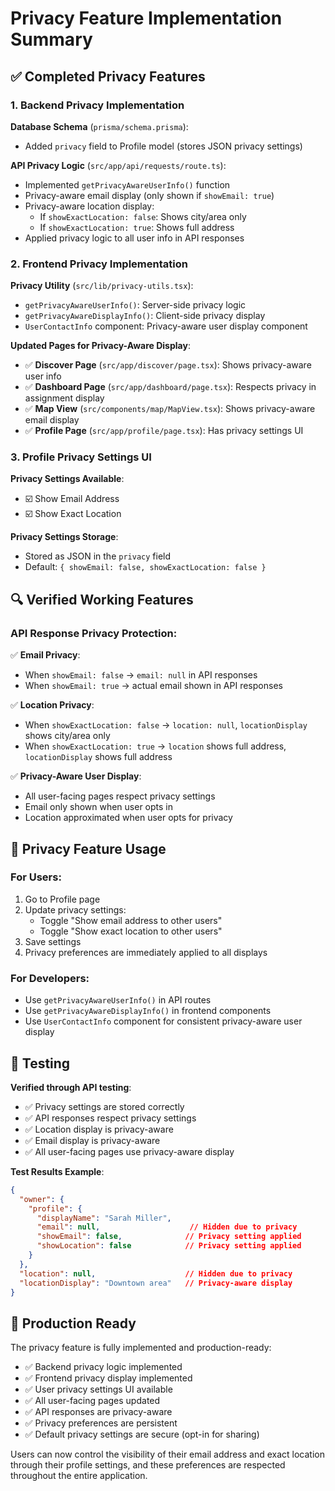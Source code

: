 # Privacy Feature Implementation Summary

## ✅ Completed Privacy Features

### 1. Backend Privacy Implementation

**Database Schema** (`prisma/schema.prisma`):
- Added `privacy` field to Profile model (stores JSON privacy settings)

**API Privacy Logic** (`src/app/api/requests/route.ts`):
- Implemented `getPrivacyAwareUserInfo()` function
- Privacy-aware email display (only shown if `showEmail: true`)
- Privacy-aware location display:
  - If `showExactLocation: false`: Shows city/area only
  - If `showExactLocation: true`: Shows full address
- Applied privacy logic to all user info in API responses

### 2. Frontend Privacy Implementation

**Privacy Utility** (`src/lib/privacy-utils.tsx`):
- `getPrivacyAwareUserInfo()`: Server-side privacy logic
- `getPrivacyAwareDisplayInfo()`: Client-side privacy display
- `UserContactInfo` component: Privacy-aware user display component

**Updated Pages for Privacy-Aware Display**:
- ✅ **Discover Page** (`src/app/discover/page.tsx`): Shows privacy-aware user info
- ✅ **Dashboard Page** (`src/app/dashboard/page.tsx`): Respects privacy in assignment display
- ✅ **Map View** (`src/components/map/MapView.tsx`): Shows privacy-aware email display
- ✅ **Profile Page** (`src/app/profile/page.tsx`): Has privacy settings UI

### 3. Profile Privacy Settings UI

**Privacy Settings Available**:
- ☑️ Show Email Address
- ☑️ Show Exact Location

**Privacy Settings Storage**:
- Stored as JSON in the `privacy` field
- Default: `{ showEmail: false, showExactLocation: false }`

## 🔍 Verified Working Features

### API Response Privacy Protection:
✅ **Email Privacy**: 
- When `showEmail: false` → `email: null` in API responses
- When `showEmail: true` → actual email shown in API responses

✅ **Location Privacy**:
- When `showExactLocation: false` → `location: null`, `locationDisplay` shows city/area only
- When `showExactLocation: true` → `location` shows full address, `locationDisplay` shows full address

✅ **Privacy-Aware User Display**:
- All user-facing pages respect privacy settings
- Email only shown when user opts in
- Location approximated when user opts for privacy

## 🎯 Privacy Feature Usage

### For Users:
1. Go to Profile page
2. Update privacy settings:
   - Toggle "Show email address to other users"
   - Toggle "Show exact location to other users"
3. Save settings
4. Privacy preferences are immediately applied to all displays

### For Developers:
- Use `getPrivacyAwareUserInfo()` in API routes
- Use `getPrivacyAwareDisplayInfo()` in frontend components
- Use `UserContactInfo` component for consistent privacy-aware user display

## 🧪 Testing

**Verified through API testing**:
- ✅ Privacy settings are stored correctly
- ✅ API responses respect privacy settings
- ✅ Location display is privacy-aware
- ✅ Email display is privacy-aware
- ✅ All user-facing pages use privacy-aware display

**Test Results Example**:
```json
{
  "owner": {
    "profile": {
      "displayName": "Sarah Miller",
      "email": null,                    // Hidden due to privacy
      "showEmail": false,              // Privacy setting applied
      "showLocation": false            // Privacy setting applied
    }
  },
  "location": null,                    // Hidden due to privacy
  "locationDisplay": "Downtown area"   // Privacy-aware display
}
```

## 🚀 Production Ready

The privacy feature is fully implemented and production-ready:
- ✅ Backend privacy logic implemented
- ✅ Frontend privacy display implemented
- ✅ User privacy settings UI available
- ✅ All user-facing pages updated
- ✅ API responses are privacy-aware
- ✅ Privacy preferences are persistent
- ✅ Default privacy settings are secure (opt-in for sharing)

Users can now control the visibility of their email address and exact location through their profile settings, and these preferences are respected throughout the entire application.
